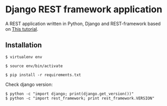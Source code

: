 Django REST framework application
=========

A REST application written in Python, Django and REST-framework based on [This tutorial](http://www.django-rest-framework.org/tutorial/quickstart/).

Installation
------------

    $ virtualenv env

    $ source env/bin/activate

    $ pip install -r requirements.txt

Check django version:

    $ python -c "import django; print(django.get_version())"
    $ python -c "import rest_framework; print rest_framework.VERSION"
